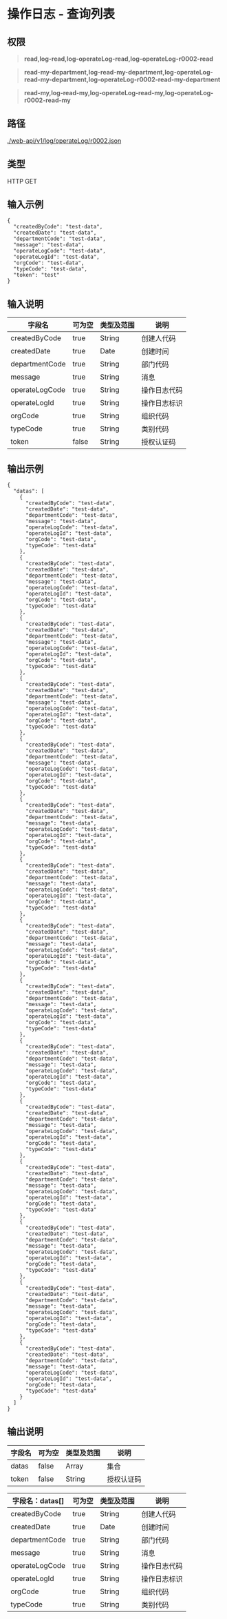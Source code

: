 # 操作日志 - 查询列表

## 权限

> **read,log-read,log-operateLog-read,log-operateLog-r0002-read**

> **read-my-department,log-read-my-department,log-operateLog-read-my-department,log-operateLog-r0002-read-my-department**

> **read-my,log-read-my,log-operateLog-read-my,log-operateLog-r0002-read-my**

## 路径

[./web-api/v1/log/operateLog/r0002.json](./r0002.json)

## 类型

HTTP GET

## 输入示例

```
{
  "createdByCode": "test-data",
  "createdDate": "test-data",
  "departmentCode": "test-data",
  "message": "test-data",
  "operateLogCode": "test-data",
  "operateLogId": "test-data",
  "orgCode": "test-data",
  "typeCode": "test-data",
  "token": "test"
}
```

## 输入说明

字段名|可为空|类型及范围|说明
---|---|---|---
createdByCode|true|String|创建人代码
createdDate|true|Date|创建时间
departmentCode|true|String|部门代码
message|true|String|消息
operateLogCode|true|String|操作日志代码
operateLogId|true|String|操作日志标识
orgCode|true|String|组织代码
typeCode|true|String|类别代码
token|false|String|授权认证码

## 输出示例
```
{
  "datas": [
    {
      "createdByCode": "test-data",
      "createdDate": "test-data",
      "departmentCode": "test-data",
      "message": "test-data",
      "operateLogCode": "test-data",
      "operateLogId": "test-data",
      "orgCode": "test-data",
      "typeCode": "test-data"
    },
    {
      "createdByCode": "test-data",
      "createdDate": "test-data",
      "departmentCode": "test-data",
      "message": "test-data",
      "operateLogCode": "test-data",
      "operateLogId": "test-data",
      "orgCode": "test-data",
      "typeCode": "test-data"
    },
    {
      "createdByCode": "test-data",
      "createdDate": "test-data",
      "departmentCode": "test-data",
      "message": "test-data",
      "operateLogCode": "test-data",
      "operateLogId": "test-data",
      "orgCode": "test-data",
      "typeCode": "test-data"
    },
    {
      "createdByCode": "test-data",
      "createdDate": "test-data",
      "departmentCode": "test-data",
      "message": "test-data",
      "operateLogCode": "test-data",
      "operateLogId": "test-data",
      "orgCode": "test-data",
      "typeCode": "test-data"
    },
    {
      "createdByCode": "test-data",
      "createdDate": "test-data",
      "departmentCode": "test-data",
      "message": "test-data",
      "operateLogCode": "test-data",
      "operateLogId": "test-data",
      "orgCode": "test-data",
      "typeCode": "test-data"
    },
    {
      "createdByCode": "test-data",
      "createdDate": "test-data",
      "departmentCode": "test-data",
      "message": "test-data",
      "operateLogCode": "test-data",
      "operateLogId": "test-data",
      "orgCode": "test-data",
      "typeCode": "test-data"
    },
    {
      "createdByCode": "test-data",
      "createdDate": "test-data",
      "departmentCode": "test-data",
      "message": "test-data",
      "operateLogCode": "test-data",
      "operateLogId": "test-data",
      "orgCode": "test-data",
      "typeCode": "test-data"
    },
    {
      "createdByCode": "test-data",
      "createdDate": "test-data",
      "departmentCode": "test-data",
      "message": "test-data",
      "operateLogCode": "test-data",
      "operateLogId": "test-data",
      "orgCode": "test-data",
      "typeCode": "test-data"
    },
    {
      "createdByCode": "test-data",
      "createdDate": "test-data",
      "departmentCode": "test-data",
      "message": "test-data",
      "operateLogCode": "test-data",
      "operateLogId": "test-data",
      "orgCode": "test-data",
      "typeCode": "test-data"
    },
    {
      "createdByCode": "test-data",
      "createdDate": "test-data",
      "departmentCode": "test-data",
      "message": "test-data",
      "operateLogCode": "test-data",
      "operateLogId": "test-data",
      "orgCode": "test-data",
      "typeCode": "test-data"
    },
    {
      "createdByCode": "test-data",
      "createdDate": "test-data",
      "departmentCode": "test-data",
      "message": "test-data",
      "operateLogCode": "test-data",
      "operateLogId": "test-data",
      "orgCode": "test-data",
      "typeCode": "test-data"
    },
    {
      "createdByCode": "test-data",
      "createdDate": "test-data",
      "departmentCode": "test-data",
      "message": "test-data",
      "operateLogCode": "test-data",
      "operateLogId": "test-data",
      "orgCode": "test-data",
      "typeCode": "test-data"
    },
    {
      "createdByCode": "test-data",
      "createdDate": "test-data",
      "departmentCode": "test-data",
      "message": "test-data",
      "operateLogCode": "test-data",
      "operateLogId": "test-data",
      "orgCode": "test-data",
      "typeCode": "test-data"
    },
    {
      "createdByCode": "test-data",
      "createdDate": "test-data",
      "departmentCode": "test-data",
      "message": "test-data",
      "operateLogCode": "test-data",
      "operateLogId": "test-data",
      "orgCode": "test-data",
      "typeCode": "test-data"
    },
    {
      "createdByCode": "test-data",
      "createdDate": "test-data",
      "departmentCode": "test-data",
      "message": "test-data",
      "operateLogCode": "test-data",
      "operateLogId": "test-data",
      "orgCode": "test-data",
      "typeCode": "test-data"
    }
  ]
}
```

## 输出说明

字段名|可为空|类型及范围|说明
---|---|---|---
datas|false|Array|集合
token|false|String|授权认证码

字段名：datas[]|可为空|类型及范围|说明
---|---|---|---
createdByCode|true|String|创建人代码
createdDate|true|Date|创建时间
departmentCode|true|String|部门代码
message|true|String|消息
operateLogCode|true|String|操作日志代码
operateLogId|true|String|操作日志标识
orgCode|true|String|组织代码
typeCode|true|String|类别代码

